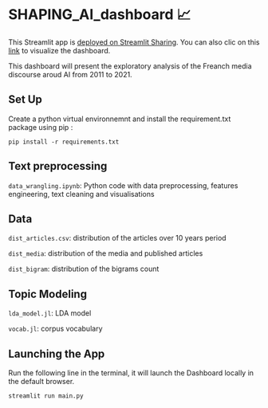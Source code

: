 # SHAPING_AI_dashboard 📈
This Streamlit app is [deployed on Streamlit Sharing](https://share.streamlit.io/). You can also clic on this [link](https://share.streamlit.io/yuliianikolaenko/shaping_ai_dashboard/main/main.py) to visualize the dashboard.

This dashboard will present the exploratory analysis of the Freanch media discourse aroud AI from 2011 to 2021.

 ## Set Up 
 
Create a python virtual environnemnt and install the requirement.txt package using pip :

```
pip install -r requirements.txt

```

## Text preprocessing
<code>data_wrangling.ipynb</code>: Python code with data preprocessing, features engineering, text cleaning and visualisations


## Data 
<code>dist_articles.csv</code>: distribution of the articles over 10 years period

<code>dist_media</code>: distribution of the media and published articles

<code>dist_bigram</code>: distribution of the bigrams count

## Topic Modeling

<code>lda_model.jl</code>: LDA model

<code>vocab.jl</code>: corpus vocabulary 

## Launching the App

Run the following line in the terminal, it will launch the Dashboard locally in the default browser.

```
streamlit run main.py
```

